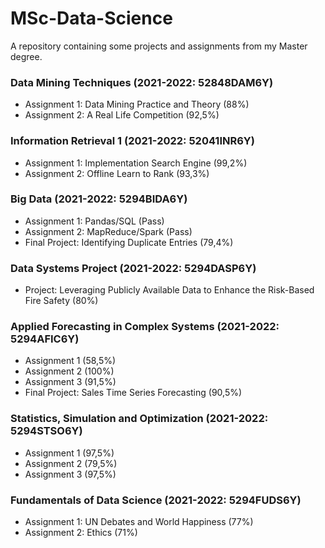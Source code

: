 # MSc-Data-Science
A repository containing some projects and assignments from my Master degree.

### Data Mining Techniques (2021-2022: 52848DAM6Y)
- Assignment 1: Data Mining Practice and Theory (88%)
- Assignment 2: A Real Life Competition (92,5%)

### Information Retrieval 1 (2021-2022: 52041INR6Y)
- Assignment 1: Implementation Search Engine (99,2%)
- Assignment 2: Offline Learn to Rank (93,3%)

### Big Data (2021-2022: 5294BIDA6Y)
- Assignment 1: Pandas/SQL (Pass)
- Assignment 2: MapReduce/Spark (Pass)
- Final Project: Identifying Duplicate Entries (79,4%)
 
### Data Systems Project (2021-2022: 5294DASP6Y)
- Project: Leveraging Publicly Available Data to Enhance the Risk-Based Fire Safety (80%)

### Applied Forecasting in Complex Systems (2021-2022: 5294AFIC6Y)
- Assignment 1 (58,5%)
- Assignment 2 (100%)
- Assignment 3 (91,5%)
- Final Project: Sales Time Series Forecasting (90,5%)

### Statistics, Simulation and Optimization (2021-2022: 5294STSO6Y)
- Assignment 1 (97,5%)
- Assignment 2 (79,5%)
- Assignment 3 (97,5%)

### Fundamentals of Data Science (2021-2022: 5294FUDS6Y)
- Assignment 1: UN Debates and World Happiness (77%)
- Assignment 2: Ethics (71%)
